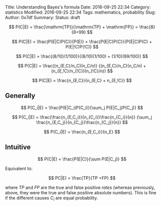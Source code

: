 Title: Understanding Bayes's formula
Date: 2016-09-25 22:34
Category: statistics 
Modified: 2016-09-25 22:34
Tags: mathematics, probability 
Slug: 
Author: 0x7df
Summary: 
Status: draft

[hoffgiger]: http://library.mpib-berlin.mpg.de/ft/uh/UH_Using_1998.pdf

$$ P(C|E) = \frac{\mathrm{TP}}{\mathrm{TP} + \mathrm{FP}} = \frac{8}{8+99} $$

$$ P(C|E) = \frac{P(E|C)P(C)}{P(E)} = 
            \frac{P(E|C)P(C)}{P(E|C)P(C) + P(E|!C)P(!C)} $$

$$ P(C|E) = \frac{(8/10)(1/100)}{(8/10)(1/100) + (1/10)(99/100)} $$

$$ P(C|E) = \frac{(n_{E,C}/n_C)(n_C/n)}
                 {(n_{E,C}/n_C)(n_C/n) + (n_{E,!C}/n_{!C})(n_{!C}/n)} $$

$$ P(C|E) = \frac{n_{E,C}}{n_{E,C} + n_{E,!C}} $$

Generally
---------

$$ P(C_i|E) = \frac{P(E|C_i)P(C_i)}{\sum_j P(E|C_j)P(C_j)} $$

$$ P(C_i|E) = \frac{\frac{n_{E,C_i}}{n_{C_i}}\frac{n_{C_i}}{n}}
                   {\sum_j \frac{n_{E,C_j}}{n_{C_j}}\frac{n_{C_j}}{n}} $$

$$ P(C_i|E) = \frac{n_{E,C_i}}{n_E} $$

Intuitive
---------

$$ P(C|E) = \frac{P(E|C)}{\sum P(E|C_j)} $$

Equivalent to:

$$ PC|E) = \frac{TP}{TP +FP} $$

where $TP$ and $FP$ are the true and false positive _rates_ (whereas
previously, above, they were the true and false positive absolute numbers).
This is fine if the different causes $C_i$ are equal probability.

